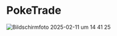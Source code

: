 # PokeTrade 


![Bildschirmfoto 2025-02-11 um 14 41 25](https://github.com/user-attachments/assets/6e74f005-aa9c-495b-9a52-1b58788a1fbb)
